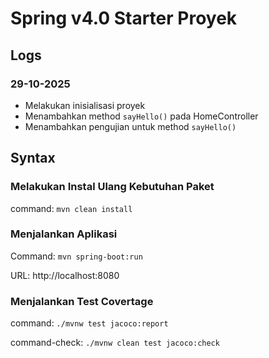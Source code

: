 # Spring v4.0 Starter Proyek

## Logs

### 29-10-2025

- Melakukan inisialisasi proyek
- Menambahkan method `sayHello()` pada HomeController
- Menambahkan pengujian untuk method `sayHello()`

## Syntax

### Melakukan Instal Ulang Kebutuhan Paket

command: `mvn clean install`

### Menjalankan Aplikasi

Command: `mvn spring-boot:run`

URL: http://localhost:8080

### Menjalankan Test Covertage

command: `./mvnw test jacoco:report`

command-check: `./mvnw clean test jacoco:check`




